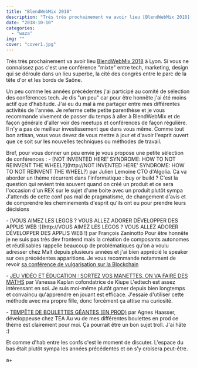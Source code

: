 ```yaml
---
title: "BlendWebMix 2018"
description: "Très très prochainement va avoir lieu [BlendWebMix 2018](https://www.blendwebmix.com/) à Lyon. Si vous ne connaissez pas c'est une conférence \"mixte\" ..."
date: "2018-10-10"
categories: 
  - "waza"
img: ""
cover: "cover1.jpg"
---
```


Très très prochainement va avoir lieu [BlendWebMix 2018](https://www.blendwebmix.com/) à Lyon. Si vous ne connaissez pas c'est une conférence "mixte" entre tech, marketing, design qui se déroule dans un lieu superbe, la cité des congrès entre le parc de la tête d'or et les bords de Saône.

Un peu comme les années précédentes j'ai participé au comité de sélection des conférences tech. Je dis "un peu" car pour être honnête j'ai été moins actif que d'habitude. J'ai eu du mal à me partager entre mes différentes activités de l'année. Je referme cette petite parenthèse et je vous recommande vivement de passer du temps à aller à BlendWebMix et de façon générale d'aller voir des meetups et conférences de façon régulière. Il n'y a pas de meilleur investissement que dans vous même. Comme tout bon artisan, vous vous devez de vous mettre à jour et d'avoir l'esprit ouvert que ce soit sur les nouvelles techniques ou méthodes de travail.

Bref, pour vous donner un peu envie je vous propose une petite sélection de conférences : - [NOT INVENTED HERE’ SYNDROME: HOW TO NOT REINVENT THE WHEEL?](http://NOT INVENTED HERE’ SYNDROME: HOW TO NOT REINVENT THE WHEEL?) par Julien Lemoine CTO d'Algolia. Ca va aborder un thème récurrent dans l'informatique : buy or build ? C'est la question qui revient très souvent quand on créé un produit et ce sera l'occasion d'un REX sur le sujet d'une boite avec un produit plutôt sympa J'attends de cette conf pas mal de pragmatisme, de changement d'avis et de comprendre les cheminements d'esprit qu'ils ont eu pour prendre leurs décisions

\- [VOUS AIMEZ LES LEGOS ? VOUS ALLEZ ADORER DÉVELOPPER DES APPLIS WEB !](http://VOUS AIMEZ LES LEGOS ? VOUS ALLEZ ADORER DÉVELOPPER DES APPLIS WEB !) par François Zaninotto Pour être honnête je ne suis pas très dev frontend mais la création de composants autonomes et réutilisables rappelle beaucoup de problématiques qu'on a voulu adresser chez Malt depuis plusieurs années et j'ai bien apprécié le speaker sur ces précédentes apparitions. Je vous recommande notamment de revoir [sa conférence de vulgarisation sur la Blockchain](https://www.youtube.com/watch?v=JaAHbWpl9Ro)

\- [JEU VIDÉO ET ÉDUCATION : SORTEZ VOS MANETTES, ON VA FAIRE DES MATHS](https://www.blendwebmix.com/programme/conferences/sortez-vos-manettes-on-va-faire-des-maths/) par Vanessa Kaplan cofondatrice de Kiupe L'edtech est assez intéressant en soi. Je suis moi-même plutôt gamer depuis bien longtemps et convaincu qu'apprendre en jouant est efficace. J'essaie d'utiliser cette méthode avec ma propre fille, donc forcément ça attise ma curiosité.

\- [TEMPÊTE DE BOULETTES GÉANTES (EN PROD)](https://www.blendwebmix.com/programme/conferences/tempete-de-boulettes-geantes-en-prod/) par Agnes Haasser, développeuse chez TEA Au vu de mes différentes boulettes en prod ce thème est clairement pour moi. Ça pourrait être un bon sujet troll. J'ai hâte :)

Et comme d'hab entre les confs c'est le moment de discuter. L'espace du bas était plutôt sympa les années précédentes et on s'y croisera peut-être.

a+
